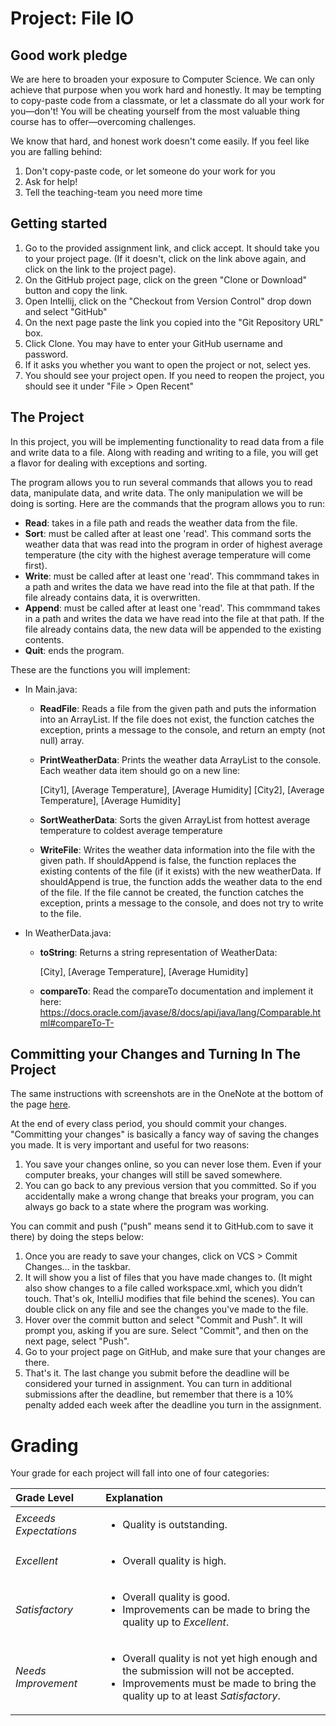 Project: File IO
=========

Good work pledge
-----
We are here to broaden your exposure to Computer Science. We can only achieve that purpose when you work hard and honestly. It may be tempting to copy-paste code from a classmate, or let a classmate do all your work for you—don't! You will be cheating yourself from the most valuable thing course has to offer—overcoming challenges.

We know that hard, and honest work doesn't come easily. If you feel like you are falling behind:

1. Don't copy-paste code, or let someone do your work for you
2. Ask for help!
3. Tell the teaching-team you need more time

Getting started
-----
1. Go to the provided assignment link, and click accept. It should take you to your project page.
  (If it doesn't, click on the link above again, and click on the link to the project page).
2. On the GitHub project page, click on the green "Clone or Download" button and copy the link.
3. Open Intellij, click on the "Checkout from Version Control" drop down and select "GitHub"
4. On the next page paste the link you copied into the "Git Repository URL" box.
5. Click Clone. You may have to enter your GitHub username and password.
6. If it asks you whether you want to open the project or not, select yes.
7. You should see your project open. If you need to reopen the project, you should see it under "File > Open Recent"

The Project
-----
In this project, you will be implementing functionality to read data from a file and write data to a file. Along with reading and writing to a file, you will get a flavor for dealing with exceptions and sorting.

The program allows you to run several commands that allows you to read data, manipulate data, and write data. The only manipulation we will be doing is sorting. Here are the commands that the program allows you to run:
- **Read**: takes in a file path and reads the weather data from the file.
- **Sort**: must be called after at least one 'read'. This command sorts the weather data that was read into the program in order of highest average temperature (the city with the highest average temperature will come first).
- **Write**: must be called after at least one 'read'. This commmand takes in a path and writes the data we have read into the file at that path. If the file already contains data, it is overwritten.
- **Append**: must be called after at least one 'read'. This commmand takes in a path and writes the data we have read into the file at that path. If the file already contains data, the new data will be appended to the existing contents.
- **Quit**: ends the program.

These are the functions you will implement:
- In Main.java:
    - **ReadFile**: Reads a file from the given path and puts the information into an ArrayList. If the file does not exist, the function catches the exception, prints a message to the console, and return an empty (not null) array.
    - **PrintWeatherData**: Prints the weather data ArrayList to the console. Each weather data item should go on a new line:

        [City1], [Average Temperature], [Average Humidity]
        [City2], [Average Temperature], [Average Humidity]

    - **SortWeatherData**: Sorts the given ArrayList from hottest average temperature to coldest average temperature
    - **WriteFile**: Writes the weather data information into the file with the given path. If shouldAppend is false, the function replaces the existing contents of the file (if it exists) with the new weatherData. If shouldAppend is true, the function adds the weather data to the end of the file. If the file cannot be created, the function catches the exception, prints a message to the console, and does not try to write to the file.
- In WeatherData.java:
    - **toString**: Returns a string representation of WeatherData:

        [City], [Average Temperature], [Average Humidity]
    - **compareTo**: Read the compareTo documentation and implement it here: https://docs.oracle.com/javase/8/docs/api/java/lang/Comparable.html#compareTo-T-

Committing your Changes and Turning In The Project
-----
The same instructions with screenshots are in the OneNote at the bottom of the page [here](https://holynamesseattle.sharepoint.com/sites/Section_6558/_layouts/OneNote.aspx?id=%2Fsites%2FSection_6558%2FSiteAssets%2FProjects%20in%20Comp%20Sci%20-%20Mon-Wed%2019-20%20Notebook&wd=target%28Class%20Overview.one%7C74AD5220-0070-4A9A-BD5E-85B1624E453C%2FGetting%20Started%20With%20A%20Project%7C127DA7EC-BEEC-4463-BE97-A79C378AD455%2F%29).

At the end of every class period, you should commit your changes. "Committing your changes" is basically a fancy way of saving the changes you made. It is very important and useful for two reasons:

1. You save your changes online, so you can never lose them. Even if your computer breaks, your changes will still be saved somewhere.
2. You can go back to any previous version that you committed. So if you accidentally make a wrong change that breaks your program, you can always go back to a state where the program was working.

You can commit and push ("push" means send it to GitHub.com to save it there) by doing the steps below:

1. Once you are ready to save your changes, click on VCS > Commit Changes… in the taskbar.
2. It will show you a list of files that you have made changes to. (It might also show changes to a file called workspace.xml, which you didn’t touch. That's ok, IntelliJ modifies that file behind the scenes). You can double click on any file and see the changes you've made to the file.
3. Hover over the commit button and select "Commit and Push". It will prompt you, asking if you are sure. Select "Commit", and then on the next page, select "Push".
4. Go to your project page on GitHub, and make sure that your changes are there.
5. That's it. The last change you submit before the deadline will be considered your turned in assignment. You can turn in additional submissions after the deadline, but remember that there is a 10% penalty added each week after the deadline you turn in the assignment.

# Grading

Your grade for each project will fall into one of four categories:

| Grade Level         | Explanation |
| :------------------ |:----------- |
| *Exceeds Expectations*        | <ul><li>Quality is outstanding.</li></ul> |
| *Excellent*                   | <ul><li>Overall quality is high.</li></ul> |
| *Satisfactory*                | <ul><li>Overall quality is good.</li><li>Improvements can be made to bring the quality up to <i>Excellent</i>.</li></ul> |
| *Needs Improvement*           | <ul><li>Overall quality is not yet high enough and the submission will not be accepted.</li><li>Improvements must be made to bring the quality up to at least <i>Satisfactory</i>.</li></ul> |
